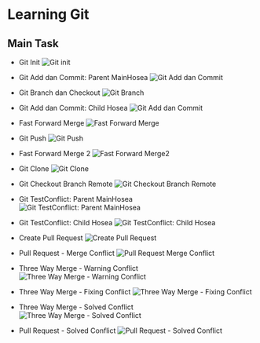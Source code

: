 # Learning Git

## Main Task

- Git Init
![Git init](img/Git-init.png)

- Git Add dan Commit: Parent MainHosea
![Git Add dan Commit](img/Git-add-commit.png)

- Git Branch dan Checkout
![Git Branch](img/Git-branch-checkout.png)

- Git Add dan Commit: Child Hosea
![Git Add dan Commit](img/Git-add-commit-child.png)

- Fast Forward Merge 
![Fast Forward Merge](img/Git-merge-fastforward.png)

- Git Push
![Git Push](img/Git-push.png)

- Fast Forward Merge 2
![Fast Forward Merge2](img/FastForwardMerge-Graph.png)

- Git Clone
![Git Clone](img/Git-clone.png)

- Git Checkout Branch Remote
![Git Checkout Branch Remote](img/Git-checkout-branch-remote.png)

- Git TestConflict: Parent MainHosea
![Git TestConflict: Parent MainHosea](img/Git-testconflict-parent-MainHosea.png)

- Git TestConflict: Child Hosea
![Git TestConflict: Child Hosea](img/Git-testconflict-child-Hosea.png)

- Create Pull Request
![Create Pull Request](img/Create-pull-request.png)

- Pull Request - Merge Conflict
![Pull Request Merge Conflict](img/Pull-request-MergeConflict.png)

- Three Way Merge - Warning Conflict
![Three Way Merge - Warning Conflict](img/ThreeWayMerge-WarningConflict.png)

- Three Way Merge - Fixing Conflict
![Three Way Merge - Fixing Conflict](img/ThreeWayMerge-FixingConflict.png)

- Three Way Merge - Solved Conflict
![Three Way Merge - Solved Conflict](img/ThreeWayMerge-SolvedConflict.png)

- Pull Request - Solved Conflict
![Pull Request - Solved Conflict](img/Pull-request-MergeConflict.png)



